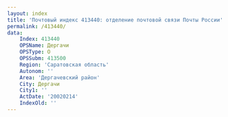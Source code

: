 ```yaml
---
layout: index
title: 'Почтовый индекс 413440: отделение почтовой связи Почты России'
permalink: /413440/
data:
    Index: 413440
    OPSName: Дергачи
    OPSType: О
    OPSSubm: 413500
    Region: 'Саратовская область'
    Autonom: ''
    Area: 'Дергачевский район'
    City: Дергачи
    City1: ''
    ActDate: '20020214'
    IndexOld: ''
---
```

